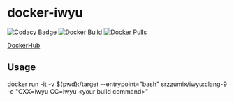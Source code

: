 # docker-iwyu

[![Codacy Badge](https://api.codacy.com/project/badge/Grade/1364d1cccc2742e1934afe4909287106)](https://app.codacy.com/app/srz-zumix/docker-iwyu?utm_source=github.com&utm_medium=referral&utm_content=srz-zumix/docker-iwyu&utm_campaign=Badge_Grade_Dashboard)
[![Docker Build](https://github.com/srz-zumix/docker-iwyu/actions/workflows/docker-build.yml/badge.svg)](https://github.com/srz-zumix/docker-iwyu/actions/workflows/docker-build.yml)
[![Docker Pulls](https://img.shields.io/docker/pulls/srzzumix/iwyu)](https://hub.docker.com/r/srzzumix/iwyu)

[DockerHub](https://hub.docker.com/r/srzzumix/iwyu/)

## Usage

docker run -it -v ${pwd}:/target --entrypoint="bash" srzzumix/iwyu:clang-9 -c "CXX=iwyu CC=iwyu \<your build command\>"
